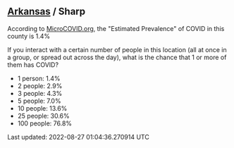 
## [Arkansas](/united-states/arkansas) / Sharp

According to [MicroCOVID.org](http://microcovid.org),
the "Estimated Prevalence" of COVID in this county is 1.4%

If you interact with a certain number of people in this location
(all at once in a group, or spread out across the day), what is the chance that
1 or more of them has COVID?

- 1 person: 1.4%
- 2 people: 2.9%
- 3 people: 4.3%
- 5 people: 7.0%
- 10 people: 13.6%
- 25 people: 30.6%
- 100 people: 76.8%

Last updated: 2022-08-27 01:04:36.270914 UTC
